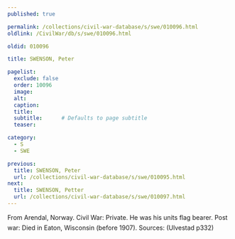 ```yaml
---
published: true

permalink: /collections/civil-war-database/s/swe/010096.html
oldlink: /CivilWar/db/s/swe/010096.html

oldid: 010096

title: SWENSON, Peter

pagelist:
  exclude: false
  order: 10096
  image: 
  alt:
  caption:
  title:
  subtitle:      # Defaults to page subtitle
  teaser:

category: 
  - S 
  - SWE

previous:
  title: SWENSON, Peter
  url: /collections/civil-war-database/s/swe/010095.html  
next:
  title: SWENSON, Petter
  url: /collections/civil-war-database/s/swe/010097.html   
---
```

From Arendal, Norway. Civil War: Private. He was his unit&#146;s flag bearer. Post war: Died in Eaton, Wisconsin (before 1907). Sources: (Ulvestad p332)